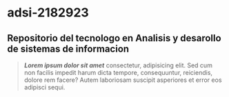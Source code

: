 # adsi-2182923
 ## Repositorio del tecnologo en Analisis y desarollo de sistemas de informacion 
 

> ***Lorem ipsum dolor sit amet*** consectetur, adipisicing elit. Sed cum non facilis impedit harum dicta tempore, consequuntur, reiciendis, dolore rem facere? Autem laboriosam suscipit asperiores et error eos adipisci sequi.